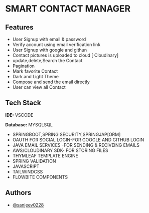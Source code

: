 # SMART CONTACT MANAGER

## Features

- User Signup with email &  password
- Verify account using email verification link
- User Signup with google and githun
- Contact pictures is uploaded to cloud [ Cloudinary]
- update,delete,Search the Contact
- Pagination
- Mark favorite Contact
- Dark and Light Theme
- Compose and send the email directly
- User can view all Contact

## Tech Stack

**IDE:** VSCODE

**Database:** MYSQLSQL

* SPRINGBOOT,SPRING SECURITY,SPRINGJAP[ORM]
* OAUTH FOR SOCIAL LOGIN-FOR GOOGLE AND GITHUB LOGIN
* JAVA EMAIL SERVICES -FOR SENDING & RECIVEING EMAILS
* AWS/CLOUDINARY SDK- FOR STORING FILES
* THYMLEAF TEMPLATE ENGINE
* SPRING VALIDATION
* JAVASCRIPT
* TAILWINDCSS
* FLOWBITE COMPONENTS


## Authors

- [@sanjeev0228](https://www.github.com/sanjeev0228)

